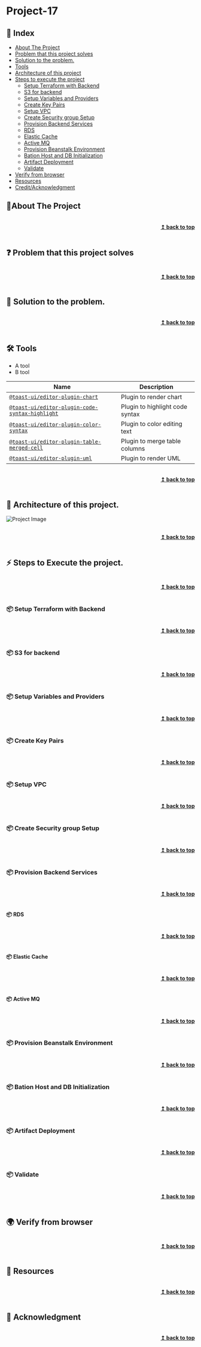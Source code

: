 
# Project-17
## :ledger: Index

- [About The Project](#beginner-about-the-project)
- [Problem that this project solves ](#question-problem-that-this-project-solves)
- [Solution to the problem.](#key-solution-to-the-problem)
- [Tools](#hammer_and_wrench-Tools)
- [Architecture of this project](#house-architecture-of-this-project)
- [Steps to execute the project](#zap-steps-to-execute-the-project)
  - [Setup Terraform with Backend](#package-setup-terraform-with-backend)
  - [S3 for backend](#package-s3-for-backend)
  - [Setup Variables and Providers](#package-setup-variables-and-providers)
  - [Create Key Pairs](#package-create-key-pairs)
  - [Setup VPC](#package-setup-vpc)
  - [Create Security group Setup](#package-create-security-group-setup)
  - [Provision Backend Services](#package-provision-backend-services)
  - [RDS](#package-rds)
  - [Elastic Cache](#package-elastic-cache)
  - [Active MQ](#package-active-mq)
  - [Provision Beanstalk Environment](#package-provision-beanstalk-environment)
  - [Bation Host and DB Initialization](#package-bation-host-and-db-initialization)
  - [Artifact Deployment](#package-artifact-deployment)
  - [Validate](#package-validate)
- [Verify from browser](#earth_africa-verify-from-browser) 
- [Resources](#page_facing_up-resources)
- [Credit/Acknowledgment](#star2-creditacknowledgment)


## :beginner:About The Project

<br/>
<div align="right">
    <b><a href="#Project-17">↥ back to top</a></b>
</div>
<br/>

## :question: Problem that this project solves 

<br/>
<div align="right">
    <b><a href="#Project-17">↥ back to top</a></b>
</div>
<br/>

## :key: Solution to the problem.

<br/>
<div align="right">
    <b><a href="#Project-17">↥ back to top</a></b>
</div>
<br/>

## :hammer_and_wrench: Tools
- A tool
- B tool

| Name | Description |
| --- | --- |
| [`@toast-ui/editor-plugin-chart`](https://github.com/nhn/tui.editor/tree/master/plugins/chart) | Plugin to render chart |
| [`@toast-ui/editor-plugin-code-syntax-highlight`](https://github.com/nhn/tui.editor/tree/master/plugins/code-syntax-highlight) | Plugin to highlight code syntax |
| [`@toast-ui/editor-plugin-color-syntax`](https://github.com/nhn/tui.editor/tree/master/plugins/color-syntax) | Plugin to color editing text |
| [`@toast-ui/editor-plugin-table-merged-cell`](https://github.com/nhn/tui.editor/tree/master/plugins/table-merged-cell) | Plugin to merge table columns |
| [`@toast-ui/editor-plugin-uml`](https://github.com/nhn/tui.editor/tree/master/plugins/uml) | Plugin to render UML 

<br/>
<div align="right">
    <b><a href="#Project-17">↥ back to top</a></b>
</div>
<br/>


## :beginner: Architecture of this project.

![Project Image](project-image-url)

<br/>
<div align="right">
    <b><a href="#Project-17">↥ back to top</a></b>
</div>
<br/>

## :zap: Steps to Execute the project. 

<br/>
<div align="right">
    <b><a href="#Project-17">↥ back to top</a></b>
</div>
<br/>


### :package: Setup Terraform with Backend 

<br/>
<div align="right">
    <b><a href="#Project-17">↥ back to top</a></b>
</div>
<br/> 

### :package: S3 for backend

<br/>
<div align="right">
    <b><a href="#Project-17">↥ back to top</a></b>
</div>
<br/> 

### :package: Setup Variables and Providers

<br/>
<div align="right">
    <b><a href="#Project-17">↥ back to top</a></b>
</div>
<br/>

### :package: Create Key Pairs

<br/>
<div align="right">
    <b><a href="#Project-17">↥ back to top</a></b>
</div>
<br/>

### :package: Setup VPC

<br/>
<div align="right">
    <b><a href="#Project-17">↥ back to top</a></b>
</div>
<br/>

### :package: Create Security group Setup

<br/>
<div align="right">
    <b><a href="#Project-17">↥ back to top</a></b>
</div>
<br/>

### :package: Provision Backend Services

<br/>
<div align="right">
    <b><a href="#Project-17">↥ back to top</a></b>
</div>
<br/>

#### :package: RDS

<br/>
<div align="right">
    <b><a href="#Project-17">↥ back to top</a></b>
</div>
<br/>

#### :package: Elastic Cache

<br/>
<div align="right">
    <b><a href="#Project-17">↥ back to top</a></b>
</div>
<br/>

#### :package: Active MQ

<br/>
<div align="right">
    <b><a href="#Project-17">↥ back to top</a></b>
</div>
<br/>

### :package: Provision Beanstalk Environment

<br/>
<div align="right">
    <b><a href="#Project-17">↥ back to top</a></b>
</div>
<br/>

### :package: Bation Host and DB Initialization

<br/>
<div align="right">
    <b><a href="#Project-17">↥ back to top</a></b>
</div>
<br/>

### :package: Artifact Deployment

<br/>
<div align="right">
    <b><a href="#Project-17">↥ back to top</a></b>
</div>
<br/>

### :package: Validate

<br/>
<div align="right">
    <b><a href="#Project-17">↥ back to top</a></b>
</div>
<br/>

## :earth_africa: Verify from browser

<br/>
<div align="right">
    <b><a href="#Project-17">↥ back to top</a></b>
</div>
<br/>


## :page_facing_up: Resources

<br/>
<div align="right">
    <b><a href="#Project-17">↥ back to top</a></b>
</div>
<br/>


## :star2: Acknowledgment


<br/>
<div align="right">
    <b><a href="#Project-17">↥ back to top</a></b>
</div>
<br/>


